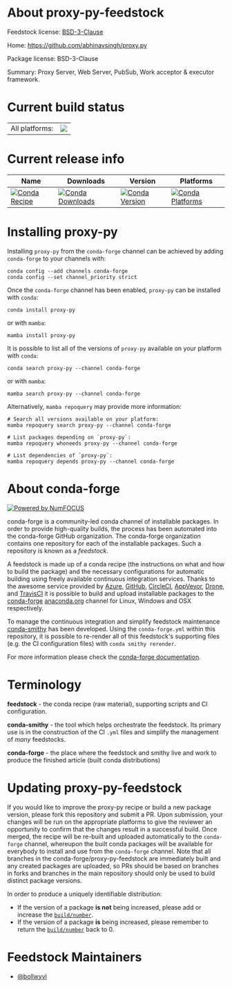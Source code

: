 About proxy-py-feedstock
========================

Feedstock license: [BSD-3-Clause](https://github.com/conda-forge/proxy-py-feedstock/blob/main/LICENSE.txt)

Home: https://github.com/abhinavsingh/proxy.py

Package license: BSD-3-Clause

Summary: Proxy Server, Web Server, PubSub, Work acceptor & executor framework.

Current build status
====================


<table><tr><td>All platforms:</td>
    <td>
      <a href="https://dev.azure.com/conda-forge/feedstock-builds/_build/latest?definitionId=19362&branchName=main">
        <img src="https://dev.azure.com/conda-forge/feedstock-builds/_apis/build/status/proxy-py-feedstock?branchName=main">
      </a>
    </td>
  </tr>
</table>

Current release info
====================

| Name | Downloads | Version | Platforms |
| --- | --- | --- | --- |
| [![Conda Recipe](https://img.shields.io/badge/recipe-proxy--py-green.svg)](https://anaconda.org/conda-forge/proxy-py) | [![Conda Downloads](https://img.shields.io/conda/dn/conda-forge/proxy-py.svg)](https://anaconda.org/conda-forge/proxy-py) | [![Conda Version](https://img.shields.io/conda/vn/conda-forge/proxy-py.svg)](https://anaconda.org/conda-forge/proxy-py) | [![Conda Platforms](https://img.shields.io/conda/pn/conda-forge/proxy-py.svg)](https://anaconda.org/conda-forge/proxy-py) |

Installing proxy-py
===================

Installing `proxy-py` from the `conda-forge` channel can be achieved by adding `conda-forge` to your channels with:

```
conda config --add channels conda-forge
conda config --set channel_priority strict
```

Once the `conda-forge` channel has been enabled, `proxy-py` can be installed with `conda`:

```
conda install proxy-py
```

or with `mamba`:

```
mamba install proxy-py
```

It is possible to list all of the versions of `proxy-py` available on your platform with `conda`:

```
conda search proxy-py --channel conda-forge
```

or with `mamba`:

```
mamba search proxy-py --channel conda-forge
```

Alternatively, `mamba repoquery` may provide more information:

```
# Search all versions available on your platform:
mamba repoquery search proxy-py --channel conda-forge

# List packages depending on `proxy-py`:
mamba repoquery whoneeds proxy-py --channel conda-forge

# List dependencies of `proxy-py`:
mamba repoquery depends proxy-py --channel conda-forge
```


About conda-forge
=================

[![Powered by
NumFOCUS](https://img.shields.io/badge/powered%20by-NumFOCUS-orange.svg?style=flat&colorA=E1523D&colorB=007D8A)](https://numfocus.org)

conda-forge is a community-led conda channel of installable packages.
In order to provide high-quality builds, the process has been automated into the
conda-forge GitHub organization. The conda-forge organization contains one repository
for each of the installable packages. Such a repository is known as a *feedstock*.

A feedstock is made up of a conda recipe (the instructions on what and how to build
the package) and the necessary configurations for automatic building using freely
available continuous integration services. Thanks to the awesome service provided by
[Azure](https://azure.microsoft.com/en-us/services/devops/), [GitHub](https://github.com/),
[CircleCI](https://circleci.com/), [AppVeyor](https://www.appveyor.com/),
[Drone](https://cloud.drone.io/welcome), and [TravisCI](https://travis-ci.com/)
it is possible to build and upload installable packages to the
[conda-forge](https://anaconda.org/conda-forge) [anaconda.org](https://anaconda.org/)
channel for Linux, Windows and OSX respectively.

To manage the continuous integration and simplify feedstock maintenance
[conda-smithy](https://github.com/conda-forge/conda-smithy) has been developed.
Using the ``conda-forge.yml`` within this repository, it is possible to re-render all of
this feedstock's supporting files (e.g. the CI configuration files) with ``conda smithy rerender``.

For more information please check the [conda-forge documentation](https://conda-forge.org/docs/).

Terminology
===========

**feedstock** - the conda recipe (raw material), supporting scripts and CI configuration.

**conda-smithy** - the tool which helps orchestrate the feedstock.
                   Its primary use is in the construction of the CI ``.yml`` files
                   and simplify the management of *many* feedstocks.

**conda-forge** - the place where the feedstock and smithy live and work to
                  produce the finished article (built conda distributions)


Updating proxy-py-feedstock
===========================

If you would like to improve the proxy-py recipe or build a new
package version, please fork this repository and submit a PR. Upon submission,
your changes will be run on the appropriate platforms to give the reviewer an
opportunity to confirm that the changes result in a successful build. Once
merged, the recipe will be re-built and uploaded automatically to the
`conda-forge` channel, whereupon the built conda packages will be available for
everybody to install and use from the `conda-forge` channel.
Note that all branches in the conda-forge/proxy-py-feedstock are
immediately built and any created packages are uploaded, so PRs should be based
on branches in forks and branches in the main repository should only be used to
build distinct package versions.

In order to produce a uniquely identifiable distribution:
 * If the version of a package **is not** being increased, please add or increase
   the [``build/number``](https://docs.conda.io/projects/conda-build/en/latest/resources/define-metadata.html#build-number-and-string).
 * If the version of a package **is** being increased, please remember to return
   the [``build/number``](https://docs.conda.io/projects/conda-build/en/latest/resources/define-metadata.html#build-number-and-string)
   back to 0.

Feedstock Maintainers
=====================

* [@bollwyvl](https://github.com/bollwyvl/)

